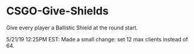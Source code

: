 # CSGO-Give-Shields
Give every player a Ballistic Shield at the round start.

5/21/19 12:25PM EST: Made a small change: set 12 max clients instead of 64.
